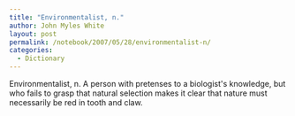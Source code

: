 ```yaml
---
title: "Environmentalist, n."
author: John Myles White
layout: post
permalink: /notebook/2007/05/28/environmentalist-n/
categories:
  - Dictionary
---
```


Environmentalist, n. A person with pretenses to a biologist's knowledge, but who fails to grasp that natural selection makes it clear that nature must necessarily be red in tooth and claw.
